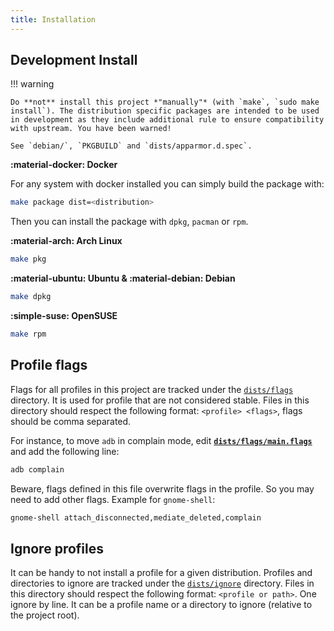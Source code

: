 ```yaml
---
title: Installation
---
```


## Development Install

!!! warning

    Do **not** install this project *"manually"* (with `make`, `sudo make install`). The distribution specific packages are intended to be used in development as they include additional rule to ensure compatibility with upstream. You have been warned!

    See `debian/`, `PKGBUILD` and `dists/apparmor.d.spec`.


**:material-docker: Docker**

For any system with docker installed you can simply build the package with:
```sh
make package dist=<distribution>
```
Then you can install the package with `dpkg`, `pacman` or `rpm`.

**:material-arch: Arch Linux**
```sh
make pkg
```

**:material-ubuntu: Ubuntu & :material-debian: Debian**
```sh
make dpkg
```

**:simple-suse: OpenSUSE**
```sh
make rpm
```


## Profile flags

Flags for all profiles in this project are tracked under the [`dists/flags`](https://github.com/roddhjav/apparmor.d/tree/main/dists/flags) directory. It is used for profile that are not considered stable. Files in this directory should respect the following format: `<profile> <flags>`, flags should be comma separated.

For instance, to move `adb` in complain mode, edit **[`dists/flags/main.flags`](https://github.com/roddhjav/apparmor.d/blob/main/dists/flags/main.flags)** and add the following line:
```sh
adb complain
```

Beware, flags defined in this file overwrite flags in the profile. So you may need to add other flags. Example for `gnome-shell`:
```sh
gnome-shell attach_disconnected,mediate_deleted,complain
```


## Ignore profiles

It can be handy to not install a profile for a given distribution. Profiles and directories to ignore are tracked under the [`dists/ignore`](https://github.com/roddhjav/apparmor.d/tree/main/dists/ignore) directory. Files in this directory should respect the following format: `<profile or path>`. One ignore by line. It can be a profile name or a directory to ignore (relative to the project root).
